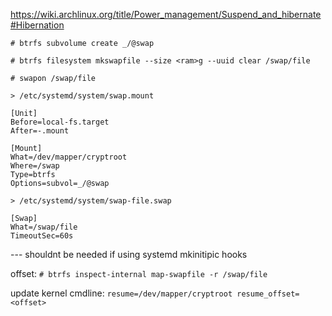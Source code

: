 
https://wiki.archlinux.org/title/Power_management/Suspend_and_hibernate#Hibernation

`# btrfs subvolume create _/@swap`

`# btrfs filesystem mkswapfile --size <ram>g --uuid clear /swap/file`

`# swapon /swap/file`

`> /etc/systemd/system/swap.mount`
```
[Unit]
Before=local-fs.target
After=-.mount

[Mount]
What=/dev/mapper/cryptroot
Where=/swap
Type=btrfs
Options=subvol=_/@swap
```

`> /etc/systemd/system/swap-file.swap`
```
[Swap]
What=/swap/file
TimeoutSec=60s
```


--- shouldnt be needed if using systemd mkinitipic hooks


offset:
`# btrfs inspect-internal map-swapfile -r /swap/file`

update kernel cmdline:
`resume=/dev/mapper/cryptroot resume_offset=<offset>`
